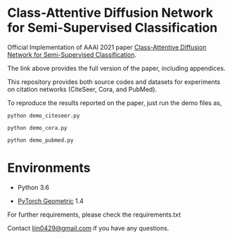 # Class-Attentive Diffusion Network for Semi-Supervised Classification
Official Implementation of AAAI 2021 paper [Class-Attentive Diffusion Network for Semi-Supervised Classification](https://arxiv.org/abs/2006.10222).

The link above provides the full version of the paper, including appendices.

This repository provides both source codes and datasets for experiments on citation networks (CiteSeer, Cora, and PubMed).

To reproduce the results reported on the paper, just run the demo files as,

```
python demo_citeseer.py
```
```
python demo_cora.py
```
```
python demo_pubmed.py
```

# Environments
* Python 3.6

* [PyTorch Geometric](https://github.com/rusty1s/pytorch_geometric) 1.4

For further requirements, please check the requirements.txt

Contact ljin0429@gmail.com if you have any questions.
